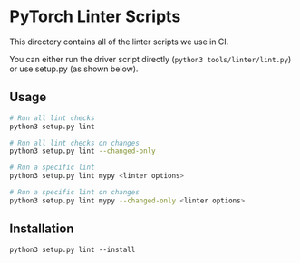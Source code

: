 # PyTorch Linter Scripts

This directory contains all of the linter scripts we use in CI.

You can either run the driver script directly (`python3 tools/linter/lint.py`) or use setup.py (as shown below).

## Usage

```bash
# Run all lint checks
python3 setup.py lint 

# Run all lint checks on changes
python3 setup.py lint --changed-only

# Run a specific lint
python3 setup.py lint mypy <linter options>

# Run a specific lint on changes
python3 setup.py lint mypy --changed-only <linter options>
```

## Installation

```
python3 setup.py lint --install
```
